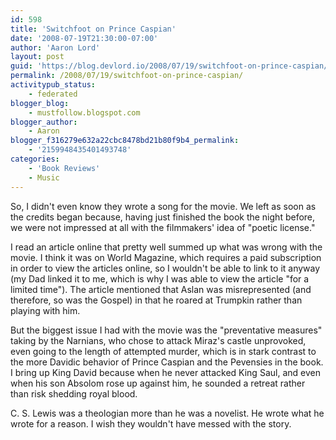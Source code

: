 ```yaml
---
id: 598
title: 'Switchfoot on Prince Caspian'
date: '2008-07-19T21:30:00-07:00'
author: 'Aaron Lord'
layout: post
guid: 'https://blog.devlord.io/2008/07/19/switchfoot-on-prince-caspian/'
permalink: /2008/07/19/switchfoot-on-prince-caspian/
activitypub_status:
    - federated
blogger_blog:
    - mustfollow.blogspot.com
blogger_author:
    - Aaron
blogger_f316279e632a22cbc8478bd21b80f9b4_permalink:
    - '2159948435401493748'
categories:
    - 'Book Reviews'
    - Music
---
```


So, I didn't even know they wrote a song for the movie.  We left as soon as the credits began because, having just finished the book the night before, we were not impressed at all with the filmmakers' idea of "poetic license."

I read an article online that pretty well summed up what was wrong with the movie.  I think it was on World Magazine, which requires a paid subscription in order to view the articles online, so I wouldn't be able to link to it anyway (my Dad linked it to me, which is why I was able to view the article "for a limited time").  The article mentioned that Aslan was misrepresented (and therefore, so was the Gospel) in that he roared at Trumpkin rather than playing with him.

But the biggest issue I had with the movie was the "preventative measures" taking by the Narnians, who chose to attack Miraz's castle unprovoked, even going to the length of attempted murder, which is in stark contrast to the more Davidic behavior of Prince Caspian and the Pevensies in the book.  I bring up King David because when he never attacked King Saul, and even when his son Absolom rose up against him, he sounded a retreat rather than risk shedding royal blood.

C. S. Lewis was a theologian more than he was a novelist.  He wrote what he wrote for a reason.  I wish they wouldn't have messed with the story.
